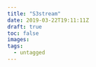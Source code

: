 ```yaml
---
title: "S3stream"
date: 2019-03-22T19:11:11Z
draft: true
toc: false
images:
tags:
  - untagged
---
```


